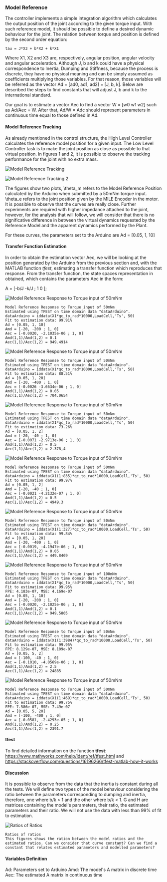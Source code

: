 ### Model Reference

The controller implements a simple integration algorithm which calculates the output position of the joint according to the given torque input. With such reference model, it should be possible to define a desired dynamic behaviour for the joint. The relation between torque and position is defined by the second order equation:

	tau = J*X3 + b*X2 + k*X1

Where X1, X2 and X3 are, respectively, angular position, angular velocity and angular acceleration. Although J, b and k could have a physical correspondence to Inertia, Dumping and Stiffness, because the process is discrete, they have no physical meaning and can be simply assumed as coefficients multiplying those variables. For that reason, those variables will be referred as the vector Ad = [ad0, ad1, ad2] = [J, b, k]. Below are described the steps to find constants that will adjust J, b and k to the international standard. 

Our goal is to estimate a vector Aec to find a vector W = [w0 w1 w2] such as Ad/Aec = W. After that, Ad/W = Adc should represent parameters in continuous time equal to those defined in Ad.

#### Model Reference Tracking

As already mentioned in the control structure, the High Level Controller calculates the reference model position for a given input. The Low Level Controller task is to make the joint position as close as possible to that virtual position. In figures 1 and 2, it is possible to observe the tracking performance for the joint with no extra mass.

![Model Reference Tracking](https://biopmr.github.io/images/modelReferenceTracking.png)

![Model Reference Tracking 2](https://biopmr.github.io/images/modelReferenceTracking1.png)

The figures show two plots, \theta_m refers to the Model Reference Position calculated by the Arduino when submitted by a 50mNm torque input. \theta_e refers to the joint position given by the MILE Encoder in the motor. It is possible to observe that the curves are really close. Further experiments are required with higher impedance attached to the joint, however, for the analysis that will follow, we will consider that there is no significative difference in between the virtual dynamics requested by the Reference Model and the apparent dynamics performed by the Plant.

For these curves, the parameters set to the Arduino are Ad = [0.05, 1, 10]

#### Transfer Function Estimation

In order to obtain the estimation vector Aec, we will be looking at the position generated by the Arduino from the previous section and, with the MATLAB function _tfest_, estimating a transfer function which reproduces that response. From the transfer function, the state spaces representation in obtained, which contains the parameters Aec in the form:

A = [-b/J -k/J ; 1 0 ];

![Model Reference Response to Torque input of 50mNm](https://biopmr.github.io/images/modelReferenceTracking2.png)
	
	Model Reference Response to Torque input of 50mNm
	Estimated using TFEST on time domain data "dataArduino".
	dataArduino = iddata(X1*qc_to_rad*10000,LoadCell,'Ts', 50)
	Fit to estimation data: 99.91%                          	
	Ad = [0.05, 1, 10]
	Amd = [-20, -200 ; 1, 0]
	Aec = [-0.0020, -2.1035e-06 ; 1, 0]
	Amd(1,1)/Amd(1,2) = 0.1
	Aec(1,1)/Aec(1,2) = 949.4914

![Model Reference Response to Torque input of 50mNm](https://biopmr.github.io/images/modelReferenceTracking3.png)	

	Model Reference Response to Torque input of 50mNm
	Estimated using TFEST on time domain data "dataArduino".
	dataArduino = iddata(X1*qc_to_rad*10000,LoadCell,'Ts', 50)
	Fit to estimation data: 88.51%                          
	Ad = [0.05, 1, 20]
	Amd = [-20, -400 ; 1, 0]
	Aec = [-0.0026 -3.6634e-06 ; 1, 0]
	Amd(1,1)/Amd(1,2) = 0.05
	Aec(1,1)/Aec(1,2) = 704.0654

![Model Reference Response to Torque input of 50mNm](https://biopmr.github.io/images/modelReferenceTracking4.png)

	Model Reference Response to Torque input of 50mNm
	Estimated using TFEST on time domain data "dataArduino".
	dataArduino = iddata(X1*qc_to_rad*10000,LoadCell,'Ts', 50)
	Fit to estimation data: 73.26%                          
	Ad = [0.05, 1, 2]
	Amd = [-20, -40 ; 1, 0]
	Aec = [-0.0071 -2.9713e-06 ; 1, 0]
	Amd(1,1)/Amd(1,2) = 0.5
	Aec(1,1)/Aec(1,2) = 2.378,4

![Model Reference Response to Torque input of 50mNm](https://biopmr.github.io/images/modelReferenceTracking5.png)

	Model Reference Response to Torque input of 50mNm
	Estimated using TFEST on time domain data "dataArduino".
	dataArduino = iddata(X1(1:835)*qc_to_rad*10000,LoadCell,'Ts', 50)
	Fit to estimation data: 99.97%                           
	Ad = [0.05, 1, 2]
	Amd = [-20, -40 ; 1, 0]
	Aec = [-0.0021 -4.2132e-07 ; 1, 0]
	Amd(1,1)/Amd(1,2) = 0.5
	Aec(1,1)/Aec(1,2) = 4949.3

![Model Reference Response to Torque input of 50mNm](https://biopmr.github.io/images/modelReferenceTracking6.png)

	Model Reference Response to Torque input of 50mNm
	Estimated using TFEST on time domain data "dataArduino".
	dataArduino = iddata(X1(1:327)*qc_to_rad*10000,LoadCell,'Ts', 50)
	Fit to estimation data: 99.84%                          
	Ad = [0.05, 1, 20]
	Amd = [-20, -400 ; 1, 0]
	Aec = [-0.0019, -4.1947e-06 ; 1, 0]
	Amd(1,1)/Amd(1,2) = 0.05
	Aec(1,1)/Aec(1,2) = 449.8469

![Model Reference Response to Torque input of 50mNm](https://biopmr.github.io/images/modelReferenceTracking7.png)

	Model Reference Response to Torque input of 100mNm
	Estimated using TFEST on time domain data "dataArduino".
	dataArduino = iddata(X1*qc_to_rad*10000,LoadCell,'Ts', 50)
	Fit to estimation data: 99.95%                          
	FPE: 4.183e-07, MSE: 4.169e-07  
	Ad = [0.05, 1, 10]
	Amd = [-20, -200 ; 1, 0]
	Aec = [-0.0020, -2.1025e-06 ; 1, 0]
	Amd(1,1)/Amd(1,2) = 0.1
	Aec(1,1)/Aec(1,2) = 949.5805

![Model Reference Response to Torque input of 50mNm](https://biopmr.github.io/images/modelReferenceTracking8.png)

	Model Reference Response to Torque input of 50mNm
	Estimated using TFEST on time domain data "dataArduino".
	dataArduino = iddata(X1(1:3984)*qc_to_rad*10000,LoadCell,'Ts', 50)
	Fit to estimation data: 99.95%                          
	FPE: 8.129e-07, MSE: 8.109e-07 
	Ad = [0.05, 5, 2]
	Amd = [-100, -40 ; 1, 0]
	Aec = [-0.1010, -4.0569e-06 ; 1, 0]
	Amd(1,1)/Amd(1,2) = 2.5
	Aec(1,1)/Aec(1,2) = 24885

![Model Reference Response to Torque input of 50mNm](https://biopmr.github.io/images/parameterEstimationRatios.png)

	Model Reference Response to Torque input of 50mNm
	Estimated using TFEST on time domain data "dataArduino".
	dataArduino = iddata(X1(1:469)*qc_to_rad*10000,LoadCell,'Ts', 50)
	Fit to estimation data: 99.75%                          
	FPE: 7.586e-07, MSE: 7.49e-07 
	Ad = [0.05, 5, 20]
	Amd = [-100, -400 ; 1, 0]
	Aec = [-0.0581, -2.4293e-05 ; 1, 0]
	Amd(1,1)/Amd(1,2) = 0.25
	Aec(1,1)/Aec(1,2) = 2391.7

#### tfest
To find detailed information on the function __tfest__: https://www.mathworks.com/help/ident/ref/tfest.html and https://stackoverflow.com/questions/16196266/tfest-matlab-how-it-works

#### Discussion

It is possible to observe from the data that the inertia is constant during all the tests. We will define two types of the model behaviour considering the ratio between the parameters corresponding to dumping and inertia, therefore, one where b/k > 1 and the other where b/k < 1. G and H are matrices containing the model's parameters, their ratio, the estimated parameters and their ratio.
We will not use the data with less than 99% of fit to estimation.

![Ratios of Ratios](https://biopmr.github.io/images/parameterEstimationRatios.png)

	Ratios of ratios
	This figures shows the ration between the model ratios and the estimated ratios. Can we consider that curve constant? Can we find a constant that relates estimated parameters and modelled parameters?

#### Variables Definition

Ad: Parameters set to Arduino
Amd: The model's A matrix in discrete time
Aec: The estimated A matrix in continuous time




